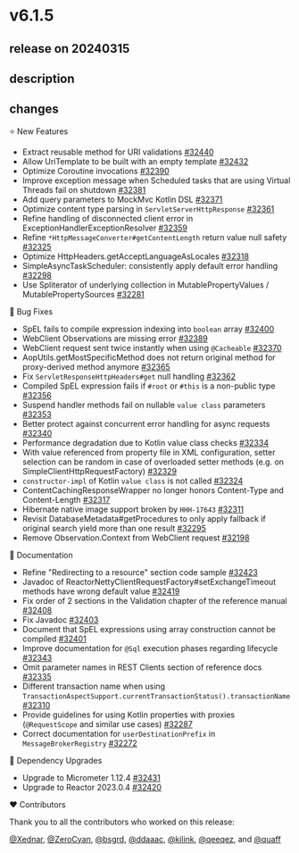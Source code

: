 # v6.1.5

## release on 20240315

## description

## changes

⭐ New Features

* Extract reusable method for URI validations <a href="https://github.com/spring-projects/spring-framework/issues/32440" data-hovercard-type="issue" data-hovercard-url="/spring-projects/spring-framework/issues/32440/hovercard">#32440</a>
* Allow UriTemplate to be built with an empty template <a href="https://github.com/spring-projects/spring-framework/pull/32432" data-hovercard-type="pull_request" data-hovercard-url="/spring-projects/spring-framework/pull/32432/hovercard">#32432</a>
* Optimize Coroutine invocations <a href="https://github.com/spring-projects/spring-framework/issues/32390" data-hovercard-type="issue" data-hovercard-url="/spring-projects/spring-framework/issues/32390/hovercard">#32390</a>
* Improve exception message when Scheduled tasks that are using Virtual Threads fail on shutdown <a href="https://github.com/spring-projects/spring-framework/issues/32381" data-hovercard-type="issue" data-hovercard-url="/spring-projects/spring-framework/issues/32381/hovercard">#32381</a>
* Add query parameters to MockMvc Kotlin DSL <a href="https://github.com/spring-projects/spring-framework/pull/32371" data-hovercard-type="pull_request" data-hovercard-url="/spring-projects/spring-framework/pull/32371/hovercard">#32371</a>
* Optimize content type parsing in <code>ServletServerHttpResponse</code> <a href="https://github.com/spring-projects/spring-framework/issues/32361" data-hovercard-type="issue" data-hovercard-url="/spring-projects/spring-framework/issues/32361/hovercard">#32361</a>
* Refine handling of disconnected client error in ExceptionHandlerExceptionResolver <a href="https://github.com/spring-projects/spring-framework/issues/32359" data-hovercard-type="issue" data-hovercard-url="/spring-projects/spring-framework/issues/32359/hovercard">#32359</a>
* Refine <code>\*HttpMessageConverter#getContentLength</code> return value null safety <a href="https://github.com/spring-projects/spring-framework/issues/32325" data-hovercard-type="issue" data-hovercard-url="/spring-projects/spring-framework/issues/32325/hovercard">#32325</a>
* Optimize HttpHeaders.getAcceptLanguageAsLocales <a href="https://github.com/spring-projects/spring-framework/pull/32318" data-hovercard-type="pull_request" data-hovercard-url="/spring-projects/spring-framework/pull/32318/hovercard">#32318</a>
* SimpleAsyncTaskScheduler: consistently apply default error handling <a href="https://github.com/spring-projects/spring-framework/issues/32298" data-hovercard-type="issue" data-hovercard-url="/spring-projects/spring-framework/issues/32298/hovercard">#32298</a>
* Use Spliterator of underlying collection in MutablePropertyValues / MutablePropertySources <a href="https://github.com/spring-projects/spring-framework/pull/32281" data-hovercard-type="pull_request" data-hovercard-url="/spring-projects/spring-framework/pull/32281/hovercard">#32281</a>

🐞 Bug Fixes

* SpEL fails to compile expression indexing into <code>boolean</code> array <a href="https://github.com/spring-projects/spring-framework/issues/32400" data-hovercard-type="issue" data-hovercard-url="/spring-projects/spring-framework/issues/32400/hovercard">#32400</a>
* WebClient Observations are missing error <a href="https://github.com/spring-projects/spring-framework/issues/32389" data-hovercard-type="issue" data-hovercard-url="/spring-projects/spring-framework/issues/32389/hovercard">#32389</a>
* WebClient request sent twice instantly when using <code>@Cacheable</code> <a href="https://github.com/spring-projects/spring-framework/issues/32370" data-hovercard-type="issue" data-hovercard-url="/spring-projects/spring-framework/issues/32370/hovercard">#32370</a>
* AopUtils.getMostSpecificMethod does not return original method for proxy-derived method anymore <a href="https://github.com/spring-projects/spring-framework/issues/32365" data-hovercard-type="issue" data-hovercard-url="/spring-projects/spring-framework/issues/32365/hovercard">#32365</a>
* Fix <code>ServletResponseHttpHeaders#get</code> null handling <a href="https://github.com/spring-projects/spring-framework/issues/32362" data-hovercard-type="issue" data-hovercard-url="/spring-projects/spring-framework/issues/32362/hovercard">#32362</a>
* Compiled SpEL expression fails if <code>#root</code> or <code>#this</code> is a non-public type <a href="https://github.com/spring-projects/spring-framework/issues/32356" data-hovercard-type="issue" data-hovercard-url="/spring-projects/spring-framework/issues/32356/hovercard">#32356</a>
* Suspend handler methods fail on nullable <code>value class</code> parameters <a href="https://github.com/spring-projects/spring-framework/issues/32353" data-hovercard-type="issue" data-hovercard-url="/spring-projects/spring-framework/issues/32353/hovercard">#32353</a>
* Better protect against concurrent error handling for async requests <a href="https://github.com/spring-projects/spring-framework/issues/32340" data-hovercard-type="issue" data-hovercard-url="/spring-projects/spring-framework/issues/32340/hovercard">#32340</a>
* Performance degradation due to Kotlin value class checks <a href="https://github.com/spring-projects/spring-framework/issues/32334" data-hovercard-type="issue" data-hovercard-url="/spring-projects/spring-framework/issues/32334/hovercard">#32334</a>
* With value referenced from property file in XML configuration, setter selection can be random in case of overloaded setter methods (e.g. on SimpleClientHttpRequestFactory) <a href="https://github.com/spring-projects/spring-framework/issues/32329" data-hovercard-type="issue" data-hovercard-url="/spring-projects/spring-framework/issues/32329/hovercard">#32329</a>
* <code>constructor-impl</code> of Kotlin <code>value class</code> is not called <a href="https://github.com/spring-projects/spring-framework/issues/32324" data-hovercard-type="issue" data-hovercard-url="/spring-projects/spring-framework/issues/32324/hovercard">#32324</a>
* ContentCachingResponseWrapper no longer honors Content-Type and Content-Length <a href="https://github.com/spring-projects/spring-framework/issues/32317" data-hovercard-type="issue" data-hovercard-url="/spring-projects/spring-framework/issues/32317/hovercard">#32317</a>
* Hibernate native image support broken by <code>HHH-17643</code> <a href="https://github.com/spring-projects/spring-framework/issues/32311" data-hovercard-type="issue" data-hovercard-url="/spring-projects/spring-framework/issues/32311/hovercard">#32311</a>
* Revisit DatabaseMetadata#getProcedures to only apply fallback if original search yield more than one result <a href="https://github.com/spring-projects/spring-framework/issues/32295" data-hovercard-type="issue" data-hovercard-url="/spring-projects/spring-framework/issues/32295/hovercard">#32295</a>
* Remove Observation.Context from WebClient request <a href="https://github.com/spring-projects/spring-framework/issues/32198" data-hovercard-type="issue" data-hovercard-url="/spring-projects/spring-framework/issues/32198/hovercard">#32198</a>

📔 Documentation

* Refine "Redirecting to a resource" section code sample <a href="https://github.com/spring-projects/spring-framework/issues/32423" data-hovercard-type="issue" data-hovercard-url="/spring-projects/spring-framework/issues/32423/hovercard">#32423</a>
* Javadoc of ReactorNettyClientRequestFactory#setExchangeTimeout methods have wrong default value <a href="https://github.com/spring-projects/spring-framework/issues/32419" data-hovercard-type="issue" data-hovercard-url="/spring-projects/spring-framework/issues/32419/hovercard">#32419</a>
* Fix order of 2 sections in the Validation chapter of the reference manual <a href="https://github.com/spring-projects/spring-framework/pull/32408" data-hovercard-type="pull_request" data-hovercard-url="/spring-projects/spring-framework/pull/32408/hovercard">#32408</a>
* Fix Javadoc <a href="https://github.com/spring-projects/spring-framework/pull/32403" data-hovercard-type="pull_request" data-hovercard-url="/spring-projects/spring-framework/pull/32403/hovercard">#32403</a>
* Document that SpEL expressions using array construction cannot be compiled <a href="https://github.com/spring-projects/spring-framework/issues/32401" data-hovercard-type="issue" data-hovercard-url="/spring-projects/spring-framework/issues/32401/hovercard">#32401</a>
* Improve documentation for <code>@Sql</code> execution phases regarding lifecycle <a href="https://github.com/spring-projects/spring-framework/issues/32343" data-hovercard-type="issue" data-hovercard-url="/spring-projects/spring-framework/issues/32343/hovercard">#32343</a>
* Omit parameter names in REST Clients section of reference docs <a href="https://github.com/spring-projects/spring-framework/issues/32335" data-hovercard-type="issue" data-hovercard-url="/spring-projects/spring-framework/issues/32335/hovercard">#32335</a>
* Different transaction name when using <code>TransactionAspectSupport.currentTransactionStatus().transactionName</code> <a href="https://github.com/spring-projects/spring-framework/issues/32310" data-hovercard-type="issue" data-hovercard-url="/spring-projects/spring-framework/issues/32310/hovercard">#32310</a>
* Provide guidelines for using Kotlin properties with proxies (<code>@RequestScope</code> and similar use cases) <a href="https://github.com/spring-projects/spring-framework/issues/32287" data-hovercard-type="issue" data-hovercard-url="/spring-projects/spring-framework/issues/32287/hovercard">#32287</a>
* Correct documentation for <code>userDestinationPrefix</code> in <code>MessageBrokerRegistry</code> <a href="https://github.com/spring-projects/spring-framework/pull/32272" data-hovercard-type="pull_request" data-hovercard-url="/spring-projects/spring-framework/pull/32272/hovercard">#32272</a>

🔨 Dependency Upgrades

* Upgrade to Micrometer 1.12.4 <a href="https://github.com/spring-projects/spring-framework/issues/32431" data-hovercard-type="issue" data-hovercard-url="/spring-projects/spring-framework/issues/32431/hovercard">#32431</a>
* Upgrade to Reactor 2023.0.4 <a href="https://github.com/spring-projects/spring-framework/issues/32420" data-hovercard-type="issue" data-hovercard-url="/spring-projects/spring-framework/issues/32420/hovercard">#32420</a>

❤️ Contributors

Thank you to all the contributors who worked on this release:

<a class="user-mention notranslate" data-hovercard-type="user" data-hovercard-url="/users/Xednar/hovercard" data-octo-click="hovercard-link-click" data-octo-dimensions="link_type:self" href="https://github.com/Xednar">@Xednar</a>, <a class="user-mention notranslate" data-hovercard-type="user" data-hovercard-url="/users/ZeroCyan/hovercard" data-octo-click="hovercard-link-click" data-octo-dimensions="link_type:self" href="https://github.com/ZeroCyan">@ZeroCyan</a>, <a class="user-mention notranslate" data-hovercard-type="user" data-hovercard-url="/users/bsgrd/hovercard" data-octo-click="hovercard-link-click" data-octo-dimensions="link_type:self" href="https://github.com/bsgrd">@bsgrd</a>, <a class="user-mention notranslate" data-hovercard-type="user" data-hovercard-url="/users/ddaaac/hovercard" data-octo-click="hovercard-link-click" data-octo-dimensions="link_type:self" href="https://github.com/ddaaac">@ddaaac</a>, <a class="user-mention notranslate" data-hovercard-type="user" data-hovercard-url="/users/kilink/hovercard" data-octo-click="hovercard-link-click" data-octo-dimensions="link_type:self" href="https://github.com/kilink">@kilink</a>, <a class="user-mention notranslate" data-hovercard-type="user" data-hovercard-url="/users/qeeqez/hovercard" data-octo-click="hovercard-link-click" data-octo-dimensions="link_type:self" href="https://github.com/qeeqez">@qeeqez</a>, and <a class="user-mention notranslate" data-hovercard-type="user" data-hovercard-url="/users/quaff/hovercard" data-octo-click="hovercard-link-click" data-octo-dimensions="link_type:self" href="https://github.com/quaff">@quaff</a>

